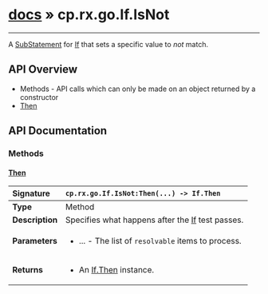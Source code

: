 # [docs](index.md) » cp.rx.go.If.IsNot
---

A [SubStatement](cp.rx.go.SubStatement.md) for [If](cp.rx.go.If.md) that sets a specific value to *not* match.

## API Overview
* Methods - API calls which can only be made on an object returned by a constructor
 * [Then](#then)

## API Documentation

### Methods

#### [Then](#then)
| <span style="float: left;">**Signature**</span> | <span style="float: left;">`cp.rx.go.If.IsNot:Then(...) -> If.Then` </span>                                                          |
| -----------------------------------------------------|---------------------------------------------------------------------------------------------------------|
| **Type**                                             | Method |
| **Description**                                      | Specifies what happens after the [If](cp.rx.go.If.md) test passes. |
| **Parameters**                                       | <ul><li>...  - The list of <code>resolvable</code> items to process.</li></ul> |
| **Returns**                                          | <ul><li>An <a href="cp.rx.go.If.Then.md">If.Then</a> instance.</li></ul> |

